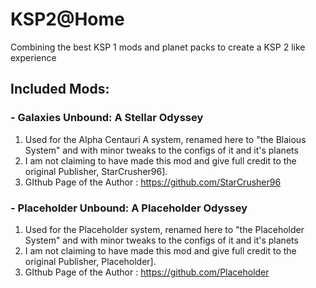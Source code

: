 # KSP2@Home
Combining the best KSP 1 mods and planet packs to create a KSP 2 like experience



## Included Mods:

### - Galaxies Unbound: A Stellar Odyssey
  1. Used for the Alpha Centauri A system, renamed here to "the Blaious System" and with minor tweaks to the configs of it and it's planets
  2. I am not claiming to have made this mod and give full credit to the original Publisher, StarCrusher96].
  3. GIthub Page of the Author : https://github.com/StarCrusher96

### - Placeholder Unbound: A Placeholder Odyssey
  1. Used for the Placeholder system, renamed here to "the Placeholder System" and with minor tweaks to the configs of it and it's planets
  2. I am not claiming to have made this mod and give full credit to the original Publisher, Placeholder].
  3. GIthub Page of the Author : https://github.com/Placeholder
